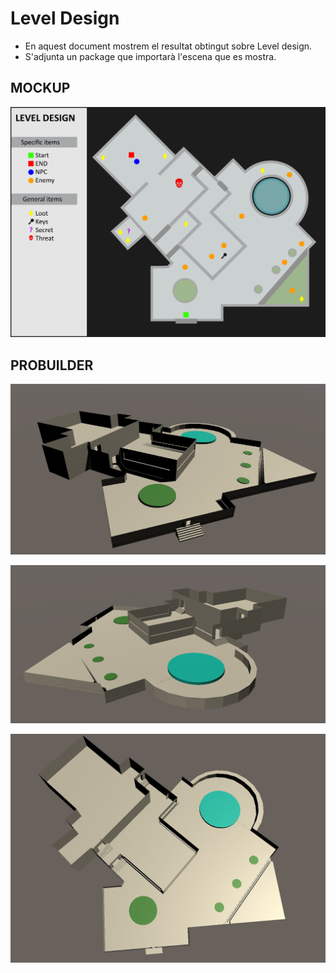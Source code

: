 # Level Design

* En aquest document mostrem el resultat obtingut sobre Level design.
* S'adjunta un package que importarà l'escena que es mostra.

## **MOCKUP**
![Color](https://github.com/incodemon/Tools2_Final_Deliver/blob/master/Unity/Task%203/Level%20Design%20Mockup-01.jpg)

## **PROBUILDER**
![Color](https://github.com/incodemon/Tools2_Final_Deliver/blob/master/Unity/Task%203/Level%20Design_ProBuilder1.jpg)

![Color](https://github.com/incodemon/Tools2_Final_Deliver/blob/master/Unity/Task%203/Level%20Design_ProBuilder2.jpg)

![Color](https://github.com/incodemon/Tools2_Final_Deliver/blob/master/Unity/Task%203/Level%20Design_ProBuilder3.jpg)
